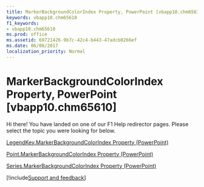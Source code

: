 ```yaml
---
title: MarkerBackgroundColorIndex Property, PowerPoint [vbapp10.chm65610]
keywords: vbapp10.chm65610
f1_keywords:
- vbapp10.chm65610
ms.prod: office
ms.assetid: 69721426-9b7c-42c4-b443-47adcb0266ef
ms.date: 06/08/2017
localization_priority: Normal
---
```



# MarkerBackgroundColorIndex Property, PowerPoint [vbapp10.chm65610]

Hi there! You have landed on one of our F1 Help redirector pages. Please select the topic you were looking for below.

[LegendKey.MarkerBackgroundColorIndex Property (PowerPoint)](https://msdn.microsoft.com/library/882d5408-9d75-d452-ea53-1f7f2d575752%28Office.15%29.aspx)

[Point.MarkerBackgroundColorIndex Property (PowerPoint)](https://msdn.microsoft.com/library/357a97f9-d20a-6761-5977-23ee526a277a%28Office.15%29.aspx)

[Series.MarkerBackgroundColorIndex Property (PowerPoint)](https://msdn.microsoft.com/library/18640945-ac4a-c661-46fa-804a66f57502%28Office.15%29.aspx)

[!include[Support and feedback](~/includes/feedback-boilerplate.md)]